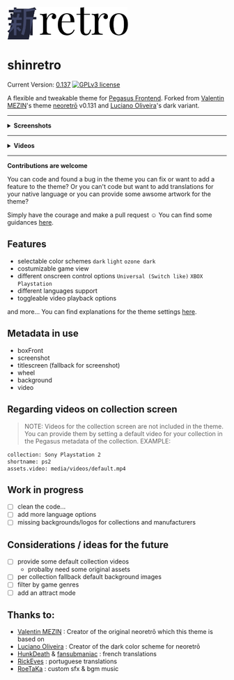 <img src="assets/logo_shinretro.png" width="55%" title="shinretro logo" />

# shinretro

Current Version: [0.137](CHANGELOG.md) [![GPLv3 license](https://img.shields.io/badge/license-GPLv3-blue.svg)](LICENSE)

A flexible and tweakable theme for [Pegasus Frontend](http://pegasus-frontend.org).
Forked from [Valentin MEZIN](https://github.com/valsou)'s theme [neoretrō](https://github.com/valsou/neoretro) v0.131 and [Luciano Oliveira](https://github.com/luciano-work)'s dark variant.

***

<details>
  <summary><b>Screenshots</b></summary>
  <img src="assets/screenshot/home_dark.png"  title="home"/>
  <img src="assets/screenshot/home_light.png" title="home"/>
  <img src="assets/screenshot/home_ozonedark.png"  title="home"/>
  <img src="assets/screenshot/collection_dark.png" title="collections" />
  <img src="assets/screenshot/collection_light.png" title="collections" />
  <img src="assets/screenshot/collection_ozonedark.png" title="collections" />
  <img src="assets/screenshot/games_dark.png" title="games" />
  <img src="assets/screenshot/games_light.png" title="games" />
  <img src="assets/screenshot/games_ozonedark.png" title="games" />
  <img src="assets/screenshot/settings_dark.png" title="settings" />
  <img src="assets/screenshot/settings_light.png" title="settings" />
  <img src="assets/screenshot/settings_ozonedark.png" title="settings" />
</details>

***

<details>
  <summary><b>Videos</b></summary>
  
  Theme review by [Retro Gaming Replay](https://www.youtube.com/channel/UC_9gbkxeMk3usXvSzYzimMw)
  
  [![new Pegasus front end theme neo retro dark - it's a great game display for Android devices](https://img.youtube.com/vi/YbPcsC95Qc0/0.jpg)](http://www.youtube.com/watch?v=YbPcsC95Qc0)

  Custom Version of [RoeTaKa](https://www.youtube.com/channel/UCAbHcM41hzH9lku_3XqFYZg) with changed collection images
  
  [![AYN Odin Pro - Pegasus: Custom Shinretro](https://img.youtube.com/vi/sm5J7JoTYs8/0.jpg)](https://www.youtube.com/watch?v=sm5J7JoTYs8)
  
</details>
  
***

**Contributions are welcome**

You can code and found a bug in the theme you can fix or want to add a feature to the theme?
Or you can't code but want to add translations for your native language or you can provide some awsome artwork for the theme?

Simply have the courage and make a pull request :relaxed: 
You can find some guidances [here](HACKING.md).

## Features
- selectable color schemes
`dark` `light` `ozone dark`
- costumizable game view
- different onscreen control options
`Universal (Switch like)` `XBOX` `Playstation`
- different languages support
- toggleable video playback options

and more...
You can find explanations for the theme settings [here](SETTINGS.md).
  
## Metadata in use
- boxFront
- screenshot
- titlescreen (fallback for screenshot)
- wheel
- background
- video

## Regarding videos on collection screen
> NOTE: Videos for the collection screen are not included in the theme. You can provide them by setting a default video for your collection in the Pegasus metadata of the collection. EXAMPLE:
> 
    collection: Sony Playstation 2
    shortname: ps2
    assets.video: media/videos/default.mp4

## Work in progress
- [ ] clean the code...
- [ ] add more language options
- [ ] missing backgrounds/logos for collections and manufacturers 

## Considerations / ideas for the future
- [ ] provide some default collection videos
     - probalby need some original assets
- [ ] per collection fallback default background images
- [ ] filter by game genres
- [ ] add an attract mode

## Thanks to:
- [Valentin MEZIN](https://github.com/valsou) : Creator of the original neoretrō which this theme is based on
- [Luciano Oliveira](https://github.com/luciano-work) : Creator of the dark color scheme for neoretrō
- [HunkDeath](https://github.com/HunkDeath)  & [fansubmaniac](https://github.com/fansubmaniac) : french translations
- [RickEves](https://github.com/RickEves)  : portuguese translations
- [RoeTaKa](https://www.youtube.com/channel/UCAbHcM41hzH9lku_3XqFYZg)  : custom sfx & bgm music